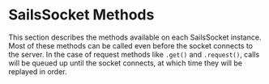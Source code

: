 # SailsSocket Methods

This section describes the methods available on each SailsSocket instance.  Most of these methods can be called even before the socket connects to the server.  In the case of request methods like `.get()` and `.request()`, calls will be queued up until the socket connects, at which time they will be replayed in order.

<docmeta name="displayName" value="Methods">


